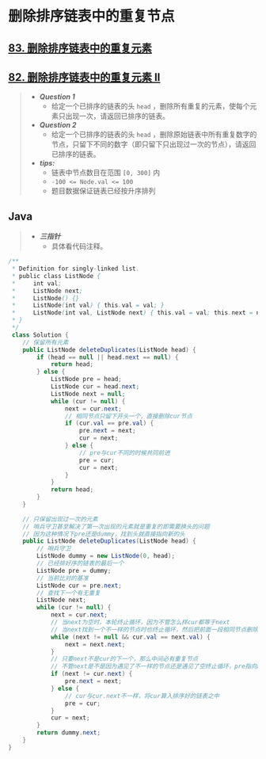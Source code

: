 # 删除排序链表中的重复节点

## [83. 删除排序链表中的重复元素](https://leetcode.cn/problems/remove-duplicates-from-sorted-list/)

## [82. 删除排序链表中的重复元素 II](https://leetcode.cn/problems/remove-duplicates-from-sorted-list-ii/)

> - ***Question 1***
>   - 给定一个已排序的链表的头 `head` ，删除所有重复的元素，使每个元素只出现一次，请返回已排序的链表。
> - ***Question 2***
>   - 给定一个已排序的链表的头 `head` ，删除原始链表中所有重复数字的节点，只留下不同的数字（即只留下只出现过一次的节点），请返回已排序的链表。
> - ***tips:***
>   - 链表中节点数目在范围 `[0, 300]` 内
>   - `-100 <= Node.val <= 100`  
>   - 题目数据保证链表已经按升序排列

## Java

> - ***三指针***
>   - 具体看代码注释。

```java
/**
 * Definition for singly-linked list.
 * public class ListNode {
 *     int val;
 *     ListNode next;
 *     ListNode() {}
 *     ListNode(int val) { this.val = val; }
 *     ListNode(int val, ListNode next) { this.val = val; this.next = next; }
 * }
 */
 class Solution {
    // 保留所有元素
    public ListNode deleteDuplicates(ListNode head) {
        if (head == null || head.next == null) {
            return head;
        } else {
            ListNode pre = head;
            ListNode cur = head.next;
            ListNode next = null;
            while (cur != null) {
                next = cur.next;
                // 相同节点只留下开头一个，直接删除cur节点
                if (cur.val == pre.val) {
                    pre.next = next;
                    cur = next;
                } else {
                    // pre与cur不同的时候共同前进
                    pre = cur;
                    cur = next;
                }
            }
            return head;
        }
    }
    
    // 只保留出现过一次的元素
    // 哨兵守卫甚至解决了第一次出现的元素就是重复的即需要换头的问题
    // 因为这种情况下pre还是dummy，找到头就直接指向新的头
    public ListNode deleteDuplicates(ListNode head) {
        // 哨兵守卫
        ListNode dummy = new ListNode(0, head);
        // 已经排好序的链表的最后一个
        ListNode pre = dummy;
        // 当前比对的基准
        ListNode cur = pre.next;
        // 查找下一个有无重复
        ListNode next;
        while (cur != null) {
            next = cur.next;
            // 当next为空时，本轮终止循环，因为不管怎么样cur都等于next
            // 当next找到一个不一样的节点时也终止循环，然后把前面一段相同节点删除掉
            while (next != null && cur.val == next.val) {
                next = next.next;
            }
            // 只要next不是cur的下一个，那么中间必有重复节点
            // 不管next是不是因为遇见了不一样的节点还是遇见了空终止循环，pre指向next就对了
            if (next != cur.next) {
                pre.next = next;
            } else {
                // cur与cur.next不一样，将cur算入排序好的链表之中
                pre = cur;
            }
            cur = next;
        }
        return dummy.next;
    }
}
```
